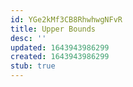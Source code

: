 ```yaml
---
id: YGe2kMf3CB8RhwhwgNFvR
title: Upper Bounds
desc: ''
updated: 1643943986299
created: 1643943986299
stub: true
---
```


